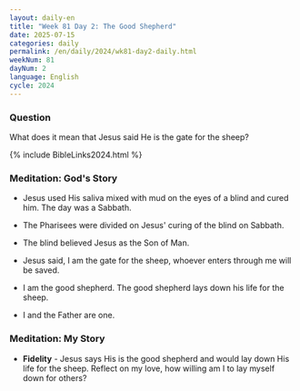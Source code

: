 ```yaml
---
layout: daily-en
title: "Week 81 Day 2: The Good Shepherd"
date: 2025-07-15
categories: daily
permalink: /en/daily/2024/wk81-day2-daily.html
weekNum: 81
dayNum: 2
language: English
cycle: 2024
---
```


### Question     
What does it mean that Jesus said He is the gate for the sheep?

{% include BibleLinks2024.html %} 

### Meditation: God's Story   
+ Jesus used His saliva mixed with mud on the eyes of a blind and cured him. The day was a Sabbath. 

+ The Pharisees were divided on Jesus' curing of the blind on Sabbath. 

+ The blind believed Jesus as the Son of Man. 

+ Jesus said, I am the gate for the sheep, whoever enters through me will be saved. 

+ I am the good shepherd. The good shepherd lays down his life for the sheep. 

+ I and the Father are one. 

### Meditation: My Story   
+ **Fidelity** - Jesus says His is the good shepherd and would lay down His life for the sheep. Reflect on my love, how willing am I to lay myself down for others? 
